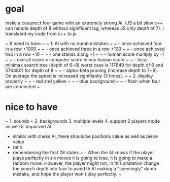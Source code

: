 # goal
make a couunect four game with an extremely strong AI. (JS a bit slow c++ can handle depth of 8 without significant lag, whereas JS only depth of 7). I translated my code from c++ to js.

~ # need to have ~
~ 1. AI with no dumb mistakes ~
 ~ - once achieved four in a row +1000 ~
 ~ - once achieved three in a row +100 ~
 ~ - once achieved two in a row +10 ~
 ~ - one stands along +1 ~
 ~ - human score multiply by -1 ~
 ~ - overall score = computer score minus human score ~
 ~ - local minimax search tree (depth of 6~8) worst case is 117649 for depth of 6 and 5764801 for depth of 8 ~
 ~ - alpha-beta pruning (increase depth to 7~9). On average the speed is increased signifiantly (3 times). ~
~ 2. display properly ~
 ~ - red and yellow ~
 ~ - blue background ~
 ~ - flash when four are connected ~

# nice to have
~ 1. sounds ~
2. backgrounds
3. multiple levels
4. support 2 players mode as well
5. imporved AI
  - similar with chess AI, there shouls be positions value as well as piece value
  - ratio
  - remembering the first 28 states
  ~ - When the AI knows if the player plays perfectly in six moves it is going to lose, it is going to make a random move. However, the player might not, in this sitatation change the search depth into four to avoid th AI making a "seemingly" dumb mistake, and hope the player won't play perfectly. ~